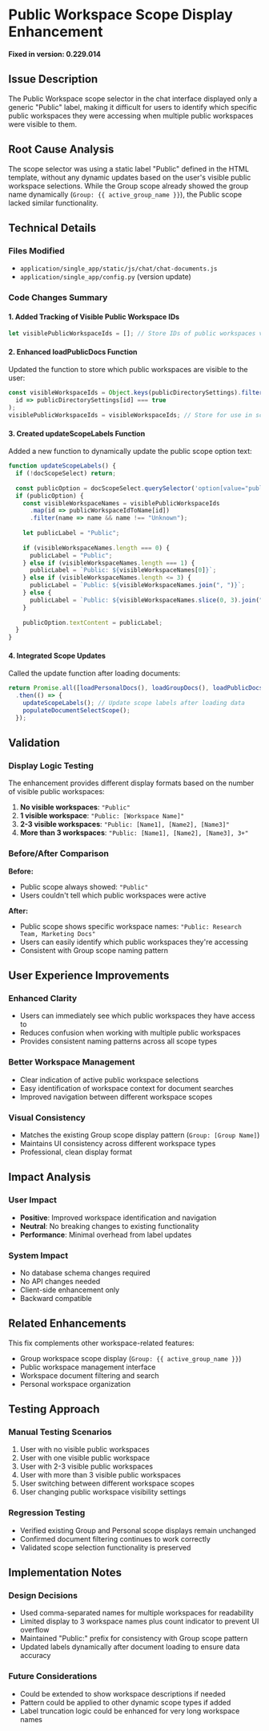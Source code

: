 # Public Workspace Scope Display Enhancement

**Fixed in version: 0.229.014**

## Issue Description
The Public Workspace scope selector in the chat interface displayed only a generic "Public" label, making it difficult for users to identify which specific public workspaces they were accessing when multiple public workspaces were visible to them.

## Root Cause Analysis
The scope selector was using a static label "Public" defined in the HTML template, without any dynamic updates based on the user's visible public workspace selections. While the Group scope already showed the group name dynamically (`Group: {{ active_group_name }}`), the Public scope lacked similar functionality.

## Technical Details

### Files Modified
- `application/single_app/static/js/chat/chat-documents.js`
- `application/single_app/config.py` (version update)

### Code Changes Summary

#### 1. Added Tracking of Visible Public Workspace IDs
```javascript
let visiblePublicWorkspaceIds = []; // Store IDs of public workspaces visible to the user
```

#### 2. Enhanced loadPublicDocs Function
Updated the function to store which public workspaces are visible to the user:
```javascript
const visibleWorkspaceIds = Object.keys(publicDirectorySettings).filter(
  id => publicDirectorySettings[id] === true
);
visiblePublicWorkspaceIds = visibleWorkspaceIds; // Store for use in scope label updates
```

#### 3. Created updateScopeLabels Function
Added a new function to dynamically update the public scope option text:
```javascript
function updateScopeLabels() {
  if (!docScopeSelect) return;
  
  const publicOption = docScopeSelect.querySelector('option[value="public"]');
  if (publicOption) {
    const visibleWorkspaceNames = visiblePublicWorkspaceIds
      .map(id => publicWorkspaceIdToName[id])
      .filter(name => name && name !== "Unknown");
    
    let publicLabel = "Public";
    
    if (visibleWorkspaceNames.length === 0) {
      publicLabel = "Public";
    } else if (visibleWorkspaceNames.length === 1) {
      publicLabel = `Public: ${visibleWorkspaceNames[0]}`;
    } else if (visibleWorkspaceNames.length <= 3) {
      publicLabel = `Public: ${visibleWorkspaceNames.join(", ")}`;
    } else {
      publicLabel = `Public: ${visibleWorkspaceNames.slice(0, 3).join(", ")}, 3+`;
    }
    
    publicOption.textContent = publicLabel;
  }
}
```

#### 4. Integrated Scope Updates
Called the update function after loading documents:
```javascript
return Promise.all([loadPersonalDocs(), loadGroupDocs(), loadPublicDocs()])
  .then(() => {
    updateScopeLabels(); // Update scope labels after loading data
    populateDocumentSelectScope();
  });
```

## Validation

### Display Logic Testing
The enhancement provides different display formats based on the number of visible public workspaces:

1. **No visible workspaces**: `"Public"`
2. **1 visible workspace**: `"Public: [Workspace Name]"`
3. **2-3 visible workspaces**: `"Public: [Name1], [Name2], [Name3]"`
4. **More than 3 workspaces**: `"Public: [Name1], [Name2], [Name3], 3+"`

### Before/After Comparison

**Before:**
- Public scope always showed: `"Public"`
- Users couldn't tell which public workspaces were active

**After:**
- Public scope shows specific workspace names: `"Public: Research Team, Marketing Docs"`
- Users can easily identify which public workspaces they're accessing
- Consistent with Group scope naming pattern

## User Experience Improvements

### Enhanced Clarity
- Users can immediately see which public workspaces they have access to
- Reduces confusion when working with multiple public workspaces
- Provides consistent naming patterns across all scope types

### Better Workspace Management
- Clear indication of active public workspace selections
- Easy identification of workspace context for document searches
- Improved navigation between different workspace scopes

### Visual Consistency
- Matches the existing Group scope display pattern (`Group: [Group Name]`)
- Maintains UI consistency across different workspace types
- Professional, clean display format

## Impact Analysis

### User Impact
- **Positive**: Improved workspace identification and navigation
- **Neutral**: No breaking changes to existing functionality
- **Performance**: Minimal overhead from label updates

### System Impact
- No database schema changes required
- No API changes needed
- Client-side enhancement only
- Backward compatible

## Related Enhancements

This fix complements other workspace-related features:
- Group workspace scope display (`Group: {{ active_group_name }}`)
- Public workspace management interface
- Workspace document filtering and search
- Personal workspace organization

## Testing Approach

### Manual Testing Scenarios
1. User with no visible public workspaces
2. User with one visible public workspace
3. User with 2-3 visible public workspaces  
4. User with more than 3 visible public workspaces
5. User switching between different workspace scopes
6. User changing public workspace visibility settings

### Regression Testing
- Verified existing Group and Personal scope displays remain unchanged
- Confirmed document filtering continues to work correctly
- Validated scope selection functionality is preserved

## Implementation Notes

### Design Decisions
- Used comma-separated names for multiple workspaces for readability
- Limited display to 3 workspace names plus count indicator to prevent UI overflow
- Maintained "Public:" prefix for consistency with Group scope pattern
- Updated labels dynamically after document loading to ensure data accuracy

### Future Considerations
- Could be extended to show workspace descriptions if needed
- Pattern could be applied to other dynamic scope types if added
- Label truncation logic could be enhanced for very long workspace names